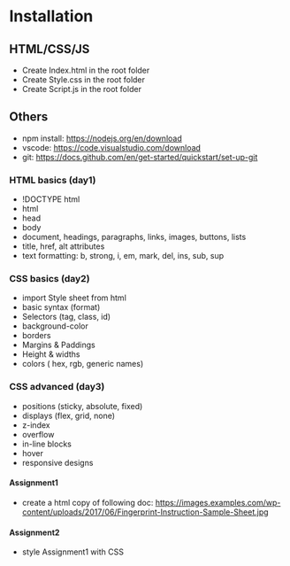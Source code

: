 # Installation

## HTML/CSS/JS
* Create Index.html in the root folder
* Create Style.css in the root folder
* Create Script.js in the root folder

## Others
* npm install: https://nodejs.org/en/download
* vscode: https://code.visualstudio.com/download
* git: https://docs.github.com/en/get-started/quickstart/set-up-git

### HTML basics (day1)
* !DOCTYPE html
* html
* head
* body
* document, headings, paragraphs, links, images, buttons, lists
* title, href, alt attributes
* text formatting: b, strong, i, em, mark, del, ins, sub, sup

### CSS basics (day2)
* import Style sheet from html
* basic syntax (format)
* Selectors (tag, class, id)
* background-color
* borders
* Margins & Paddings
* Height & widths
* colors ( hex, rgb, generic names)

### CSS advanced (day3)
* positions (sticky, absolute, fixed)
* displays (flex, grid, none)
* z-index
* overflow
* in-line blocks
* hover
* responsive designs

#### Assignment1
* create a html copy of following doc: https://images.examples.com/wp-content/uploads/2017/06/Fingerprint-Instruction-Sample-Sheet.jpg

#### Assignment2
* style Assignment1 with CSS